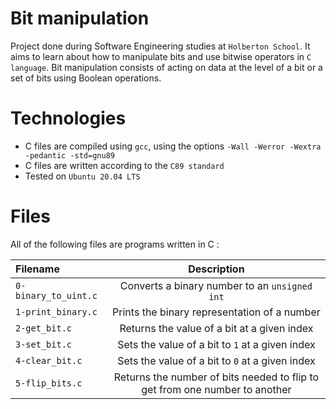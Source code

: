 # Bit manipulation
Project done during Software Engineering studies at `Holberton School`. It aims to learn about how to manipulate bits and use bitwise operators in `C language`.
Bit manipulation consists of acting on data at the level of a bit or a set of bits using Boolean operations.

# Technologies
- C files are compiled using `gcc`, using the options `-Wall -Werror -Wextra -pedantic -std=gnu89`
- C files are written according to the `C89 standard`
- Tested on `Ubuntu 20.04 LTS`

# Files
All of the following files are programs written in C :

|**Filename**|**Description**|
|:-------|:---------:|
|`0-binary_to_uint.c`|Converts a binary number to an `unsigned int`|
|`1-print_binary.c`|Prints the binary representation of a number
|`2-get_bit.c`|Returns the value of a bit at a given index|
|`3-set_bit.c`|Sets the value of a bit to `1` at a given index|
|`4-clear_bit.c`|Sets the value of a bit to `0` at a given index|
|`5-flip_bits.c`|Returns the number of bits needed to flip to get from one number to another|
